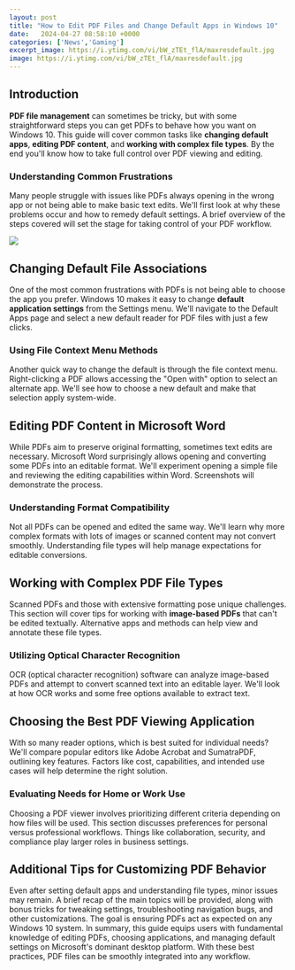 ```yaml
---
layout: post
title: "How to Edit PDF Files and Change Default Apps in Windows 10"
date:   2024-04-27 08:58:10 +0000
categories: ['News','Gaming']
excerpt_image: https://i.ytimg.com/vi/bW_zTEt_flA/maxresdefault.jpg
image: https://i.ytimg.com/vi/bW_zTEt_flA/maxresdefault.jpg
---
```


## Introduction
**PDF file management** can sometimes be tricky, but with some straightforward steps you can get PDFs to behave how you want on Windows 10. This guide will cover common tasks like **changing default apps**, **editing PDF content**, and **working with complex file types**. By the end you'll know how to take full control over PDF viewing and editing.
### Understanding Common Frustrations 
Many people struggle with issues like PDFs always opening in the wrong app or not being able to make basic text edits. We'll first look at why these problems occur and how to remedy default settings. A brief overview of the steps covered will set the stage for taking control of your PDF workflow.

![](https://www.howtogeek.com/wp-content/uploads/2015/12/Windows-10-My-Capture-0001.png)
## Changing Default File Associations  
One of the most common frustrations with PDFs is not being able to choose the app you prefer. Windows 10 makes it easy to change **default application settings** from the Settings menu. We'll navigate to the Default Apps page and select a new default reader for PDF files with just a few clicks. 
### Using File Context Menu Methods
Another quick way to change the default is through the file context menu. Right-clicking a PDF allows accessing the "Open with" option to select an alternate app. We'll see how to choose a new default and make that selection apply system-wide. 
## Editing PDF Content in Microsoft Word
While PDFs aim to preserve original formatting, sometimes text edits are necessary. Microsoft Word surprisingly allows opening and converting some PDFs into an editable format. We'll experiment opening a simple file and reviewing the editing capabilities within Word. Screenshots will demonstrate the process.
### Understanding Format Compatibility  
Not all PDFs can be opened and edited the same way. We'll learn why more complex formats with lots of images or scanned content may not convert smoothly. Understanding file types will help manage expectations for editable conversions.
## Working with Complex PDF File Types  
Scanned PDFs and those with extensive formatting pose unique challenges. This section will cover tips for working with **image-based PDFs** that can't be edited textually. Alternative apps and methods can help view and annotate these file types.
### Utilizing Optical Character Recognition
OCR (optical character recognition) software can analyze image-based PDFs and attempt to convert scanned text into an editable layer. We'll look at how OCR works and some free options available to extract text.
## Choosing the Best PDF Viewing Application  
With so many reader options, which is best suited for individual needs? We'll compare popular editors like Adobe Acrobat and SumatraPDF, outlining key features. Factors like cost, capabilities, and intended use cases will help determine the right solution. 
### Evaluating Needs for Home or Work Use
Choosing a PDF viewer involves prioritizing different criteria depending on how files will be used. This section discusses preferences for personal versus professional workflows. Things like collaboration, security, and compliance play larger roles in business settings.
## Additional Tips for Customizing PDF Behavior
Even after setting default apps and understanding file types, minor issues may remain. A brief recap of the main topics will be provided, along with bonus tricks for tweaking settings, troubleshooting navigation bugs, and other customizations. The goal is ensuring PDFs act as expected on any Windows 10 system.
In summary, this guide equips users with fundamental knowledge of editing PDFs, choosing applications, and managing default settings on Microsoft's dominant desktop platform. With these best practices, PDF files can be smoothly integrated into any workflow.
